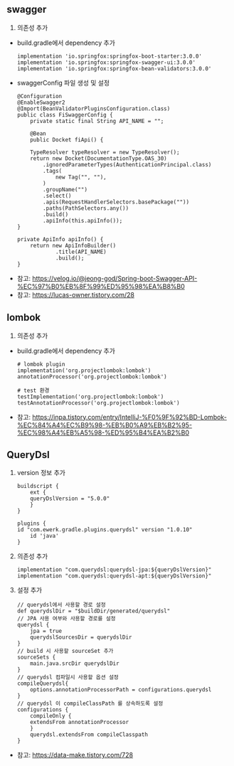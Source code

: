 ## swagger
1. 의존성 추가
  - build.gradle에서 dependency 추가
    ```
    implementation 'io.springfox:springfox-boot-starter:3.0.0'
    implementation 'io.springfox:springfox-swagger-ui:3.0.0'
    implementation 'io.springfox:springfox-bean-validators:3.0.0'
    ```
  - swaggerConfig 파일 생성 및 설정
    ```
	@Configuration
	@EnableSwagger2
	@Import(BeanValidatorPluginsConfiguration.class)
	public class FiSwaggerConfig {
	    private static final String API_NAME = "";

	    @Bean
	    public Docket fiApi() {

		TypeResolver typeResolver = new TypeResolver();
		return new Docket(DocumentationType.OAS_30)
			.ignoredParameterTypes(AuthenticationPrincipal.class)
			.tags(
				new Tag("", ""),
			)
			.groupName("")
			.select()
			.apis(RequestHandlerSelectors.basePackage(""))
			.paths(PathSelectors.any())
			.build()
			.apiInfo(this.apiInfo());
    }

    private ApiInfo apiInfo() {
        return new ApiInfoBuilder()
                .title(API_NAME)
                .build();
    }
    ```
* 참고: https://velog.io/@jeong-god/Spring-boot-Swagger-API-%EC%97%B0%EB%8F%99%ED%95%98%EA%B8%B0
* 참고: https://lucas-owner.tistory.com/28


## lombok
1. 의존성 추가
  - build.gradle에서 dependency 추가
    ```
    # lombok plugin
    implementation('org.projectlombok:lombok')
    annotationProcessor('org.projectlombok:lombok')    

    # test 환경
    testImplementation('org.projectlombok:lombok')
    testAnnotationProcessor('org.projectlombok:lombok')
    ```
* 참고: https://inpa.tistory.com/entry/IntelliJ-%F0%9F%92%BD-Lombok-%EC%84%A4%EC%B9%98-%EB%B0%A9%EB%B2%95-%EC%98%A4%EB%A5%98-%ED%95%B4%EA%B2%B0


## QueryDsl
1. version 정보 추가
	```
	buildscript {
	    ext {
		queryDslVersion = "5.0.0"
	    }
	}

	plugins {
	id "com.ewerk.gradle.plugins.querydsl" version "1.0.10"
	    id 'java'
	}
	```
2. 의존성 추가
	```
	implementation "com.querydsl:querydsl-jpa:${queryDslVersion}"
	implementation "com.querydsl:querydsl-apt:${queryDslVersion}"
	```
3. 설정 추가
	```
	// querydsl에서 사용할 경로 설정
	def querydslDir = "$buildDir/generated/querydsl"
	// JPA 사용 여부와 사용할 경로를 설정
	querydsl {
	    jpa = true
	    querydslSourcesDir = querydslDir
	}
	// build 시 사용할 sourceSet 추가
	sourceSets {
	    main.java.srcDir querydslDir
	}
	// querydsl 컴파일시 사용할 옵션 설정
	compileQuerydsl{
	    options.annotationProcessorPath = configurations.querydsl
	}
	// querydsl 이 compileClassPath 를 상속하도록 설정
	configurations {
	    compileOnly {
		extendsFrom annotationProcessor
	    }
	    querydsl.extendsFrom compileClasspath
	}
	```
* 참고: https://data-make.tistory.com/728

